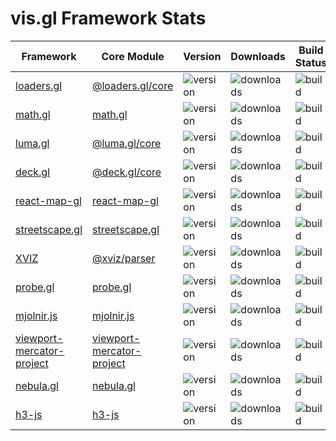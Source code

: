 # vis.gl Framework Stats

<table>
   <thead>
      <tr>
        <th> Framework </th>
        <th> Core Module </th>
        <th> Version </th>
        <th> Downloads </th>
        <th> Build Status </th>
        <th> Coverage </th>
      </tr>
  </thead>
  <tbody>
    <tr>
      <td>
        <a href='https://github.com/uber-web/loaders.gl'> loaders.gl </a>
      </td>
      <td>
        <a href="https://npmjs.org/package/@loaders.gl/core"> @loaders.gl/core </a>
      </td>
      <td>
        <img src="https://img.shields.io/npm/v/@loaders.gl/core.svg?style=flat-square" alt="version" />
      </td>
      <td>
        <img src="https://img.shields.io/npm/dm/@loaders.gl/core.svg?style=flat-square" alt="downloads" />
      </td>
      <td>
        <img src="https://api.travis-ci.com/uber-web/loaders.gl.svg?branch=master" alt="build" />
      </td>
      <td>
        <a href='https://coveralls.io/github/uber-web/loaders.gl'>
          <img src='https://coveralls.io/repos/github/uber-web/loaders.gl/badge.svg' alt='Coverage Status' />
        </a>
      </td>
    </tr>
    <tr>
      <td>
        <a href='https://github.com/uber-web/math.gl'> math.gl </a>
      </td>
      <td>
        <a href="https://npmjs.org/package/math.gl"> math.gl </a>
      </td>
      <td>
        <img src="https://img.shields.io/npm/v/math.gl.svg?style=flat-square" alt="version" />
      </td>
      <td>
        <img src="https://img.shields.io/npm/dm/math.gl.svg?style=flat-square" alt="downloads" />
      </td>
      <td>
        <img src="https://api.travis-ci.com/uber-web/math.gl.svg?branch=master" alt="build" />
      </td>
      <td>
        <a href='https://coveralls.io/github/uber-web/math.gl'>
          <img src='https://coveralls.io/repos/github/uber-web/math.gl/badge.svg' alt='Coverage Status' />
        </a>
      </td>
    </tr>
    <tr>
      <td>
        <a href='https://github.com/uber/luma.gl'> luma.gl </a>
      </td>
      <td>
        <a href="https://npmjs.org/package/@luma.gl/core"> @luma.gl/core </a>
      </td>
      <td>
        <img src="https://img.shields.io/npm/v/@luma.gl/core.svg?style=flat-square" alt="version" />
      </td>
      <td>
        <img src="https://img.shields.io/npm/dm/@luma.gl/core.svg?style=flat-square" alt="downloads" />
      </td>
      <td>
        <img src="https://api.travis-ci.com/uber/luma.gl.svg?branch=master" alt="build" />
      </td>
      <td>
        <a href='https://coveralls.io/github/uber/luma.gl'>
          <img src='https://coveralls.io/repos/github/uber/luma.gl/badge.svg?branch=master' alt='Coverage Status' />
        </a>
      </td>
    </tr>
    <tr>
      <td>
        <a href='https://github.com/uber/deck.gl'> deck.gl </a>
      </td>
      <td>
        <a href="https://npmjs.org/package/@deck.gl/core"> @deck.gl/core </a>
      </td>
      <td>
        <img src="https://img.shields.io/npm/v/@deck.gl/core.svg?style=flat-square" alt="version" />
      </td>
      <td>
        <img src="https://img.shields.io/npm/dm/@deck.gl/core.svg?style=flat-square" alt="downloads" />
      </td>
      <td>
        <img src="https://api.travis-ci.com/uber/deck.gl.svg?branch=master" alt="build" />
      </td>
      <td>
        <a href='https://coveralls.io/github/uber/deck.gl'>
          <img src='https://coveralls.io/repos/github/uber/deck.gl/badge.svg?branch=master' alt='Coverage Status' />
        </a>
      </td>
    </tr>
    <tr>
      <td>
        <a href='https://github.com/uber/react-map-gl'> react-map-gl </a>
      </td>
      <td>
        <a href="https://npmjs.org/package/react-map-gl"> react-map-gl </a>
      </td>
      <td>
        <img src="https://img.shields.io/npm/v/react-map-gl.svg?style=flat-square" alt="version" />
      </td>
      <td>
        <img src="https://img.shields.io/npm/dm/react-map-gl.svg?style=flat-square" alt="downloads" />
      </td>
      <td>
        <img src="https://api.travis-ci.com/uber/react-map-gl.svg?branch=master" alt="build" />
      </td>
      <td>
        <a href='https://coveralls.io/github/uber/react-map-gl'>
          <img src='https://coveralls.io/repos/github/uber/react-map-gl/badge.svg?branch=master' alt='Coverage Status' />
        </a>
      </td>
    </tr>
    <tr>
      <td>
        <a href='https://github.com/uber/streetscape.gl'> streetscape.gl </a>
      </td>
      <td>
        <a href="https://npmjs.org/package/streetscape.gl"> streetscape.gl </a>
      </td>
      <td>
        <img src="https://img.shields.io/npm/v/streetscape.gl.svg?style=flat-square" alt="version" />
      </td>
      <td>
        <img src="https://img.shields.io/npm/dm/streetscape.gl.svg?style=flat-square" alt="downloads" />
      </td>
      <td>
        <img src="https://badge.buildkite.com/2768ac6d203bfec37e73bd1c5b28d7b9bf998f487f244332e0.svg" alt="build" />
      </td>
      <td>
        <a href='https://coveralls.io/github/uber/streetscape.gl'>
          <img src='https://coveralls.io/repos/github/uber/streetscape.gl/badge.svg?branch=master' alt='Coverage Status' />
        </a>
      </td>
    </tr>
    <tr>
      <td>
        <a href='https://github.com/uber/xviz'> XVIZ </a>
      </td>
      <td>
         <a href="https://npmjs.org/package/@xviz/parser"> @xviz/parser </a>
      </td>
      <td>
        <img src="https://img.shields.io/npm/v/@xviz/parser.svg?style=flat-square" alt="version" />
      </td>
      <td>
        <img src="https://img.shields.io/npm/dm/@xviz/parser.svg?style=flat-square" alt="downloads" />
      </td>
      <td>
        <img src="https://badge.buildkite.com/c075d5914cbacc878648c75809ff9f9ceaca4320d8e99c98a5.svg" alt="build" />
      </td>
      <td>
        <a href='https://coveralls.io/github/uber/xviz'>
          <img src='https://coveralls.io/repos/github/uber/xviz/badge.svg?branch=master' alt='Coverage Status' />
        </a>
      </td>
    </tr>
    <tr>
      <td>
        <a href='https://github.com/uber-web/probe.gl'> probe.gl </a>
      </td>
      <td>
        <a href="https://npmjs.org/package/probe.gl"> probe.gl </a>
      </td>
      <td>
        <img src="https://img.shields.io/npm/v/probe.gl.svg?style=flat-square" alt="version" />
      </td>
      <td>
        <img src="https://img.shields.io/npm/dm/probe.gl.svg?style=flat-square" alt="downloads" />
      </td>
      <td>
        <img src="https://api.travis-ci.com/uber-web/probe.gl.svg?branch=master" alt="build" />
      </td>
      <td>
        <a href='https://coveralls.io/github/uber-web/probe.gl'>
          <img src='https://coveralls.io/repos/github/uber-web/probe.gl/badge.svg?branch=master' alt='Coverage Status' />
        </a>
      </td>
    </tr>
    <tr>
      <td>
        <a href='https://github.com/uber-web/mjolnir.js'> mjolnir.js </a>
      </td>
      <td>
        <a href="https://npmjs.org/package/mjolnir.js"> mjolnir.js </a>
      </td>
      <td>
        <img src="https://img.shields.io/npm/v/mjolnir.js.svg?style=flat-square" alt="version" />
      </td>
      <td>
        <img src="https://img.shields.io/npm/dm/mjolnir.js.svg?style=flat-square" alt="downloads" />
      </td>
      <td>
        <img src="https://api.travis-ci.com/uber-web/mjolnir.js.svg?branch=master" alt="build" />
      </td>
      <td>
      </td>
    </tr>
    <tr>
      <td>
        <a href='https://github.com/uber-common/viewport-mercator-project'> viewport-mercator-project </a>
      </td>
      <td>
        <a href="https://npmjs.org/package/viewport-mercator-project"> viewport-mercator-project </a>
      </td>
      <td>
        <img src="https://img.shields.io/npm/v/viewport-mercator-project.svg?style=flat-square" alt="version" />
      </td>
      <td>
        <img src="https://img.shields.io/npm/dm/viewport-mercator-project.svg?style=flat-square" alt="downloads" />
      </td>
      <td>
        <img src="https://api.travis-ci.com/uber-common/viewport-mercator-project.svg?branch=master" alt="build" />
      </td>
      <td>
      </td>
    </tr>
    <tr>
      <td>
        <a href='https://github.com/uber/nebula.gl'> nebula.gl </a>
      </td>
      <td>
        <a href="https://npmjs.org/package/nebula.gl"> nebula.gl </a>
      </td>
      <td>
        <img src="https://img.shields.io/npm/v/nebula.gl.svg?style=flat-square" alt="version" />
      </td>
      <td>
        <img src="https://img.shields.io/npm/dm/nebula.gl.svg?style=flat-square" alt="downloads" />
      </td>
      <td>
        <img src="https://api.travis-ci.com/uber/nebula.gl.svg?branch=master" alt="build" />
      </td>
      <td>
        <a href='https://coveralls.io/github/uber/nebula.gl'>
          <img src='https://coveralls.io/repos/github/uber/nebula.gl/badge.svg?branch=master' alt='Coverage Status' />
        </a>
      </td>
    </tr>
    <tr>
      <td>
        <a href='https://github.com/uber/h3-js'> h3-js </a>
      </td>
      <td>
        <a href="https://npmjs.org/package/h3-js"> h3-js </a>
      </td>
      <td>
        <img src="https://img.shields.io/npm/v/h3-js.svg?style=flat-square" alt="version" />
      </td>
      <td>
        <img src="https://img.shields.io/npm/dm/h3-js.svg?style=flat-square" alt="downloads" />
      </td>
      <td>
        <img src="https://api.travis-ci.com/uber/h3-js.svg?branch=master" alt="build" />
      </td>
      <td>
        <a href='https://coveralls.io/github/uber/h3-js'>
          <img src='https://coveralls.io/repos/github/uber/h3-js/badge.svg?branch=master' alt='Coverage Status' />
        </a>
      </td>
    </tr>
  </tbody>
</table>
